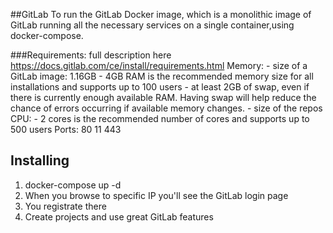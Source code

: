##GitLab 
To run the GitLab Docker image, which is a monolithic image of GitLab running all the necessary services on a single container,using docker-compose.

###Requirements:
full description here https://docs.gitlab.com/ce/install/requirements.html
Memory: - size of a GitLab image: 1.16GB
        - 4GB RAM is the recommended memory size for all installations and supports up to 100 users
        - at least 2GB of swap, even if there is currently enough available RAM. Having swap will help reduce the chance of errors occurring if available 
memory changes.
        - size of the repos
CPU:    - 2 cores is the recommended number of cores and supports up to 500 users
Ports: 80
       11
       443

## Installing
1) docker-compose up -d
2) When you browse to specific IP you'll see the GitLab login page
3) You registrate there
4) Create projects and use great GitLab features




	 